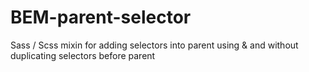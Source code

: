 # BEM-parent-selector
Sass / Scss mixin for adding selectors into parent using &amp; and without duplicating selectors before parent
